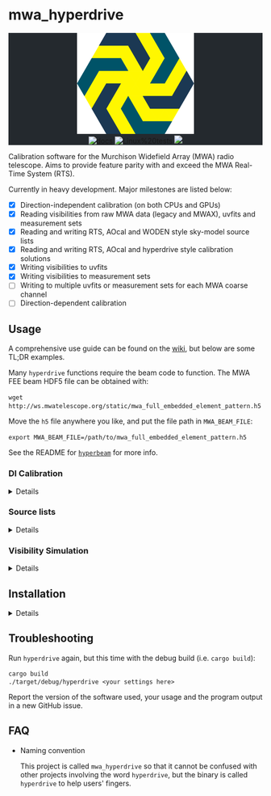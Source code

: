 # mwa_hyperdrive

<div class="bg-gray-dark" align="center" style="background-color:#24292e">
<img src="doc/hyperdrive.png" height="200px" alt="hyperdrive logo">
<br/>
<a href="https://docs.rs/crate/mwa_hyperdrive"><img src="https://docs.rs/mwa_hyperdrive/badge.svg" alt="docs"></a>
<img src="https://github.com/MWATelescope/mwa_hyperdrive/workflows/Tests/badge.svg" alt="Linux%20tests">
<a href="https://codecov.io/gh/MWATelescope/mwa_hyperdrive">
  <img src="https://codecov.io/gh/MWATelescope/mwa_hyperdrive/branch/main/graph/badge.svg?token=FSRY8T0G0R"/>
</a>
</div>

Calibration software for the Murchison Widefield Array (MWA) radio telescope.
Aims to provide feature parity with and exceed the MWA Real-Time System (RTS).

Currently in heavy development. Major milestones are listed below:

- [x] Direction-independent calibration (on both CPUs and GPUs)
- [x] Reading visibilities from raw MWA data (legacy and MWAX), uvfits and
      measurement sets
- [x] Reading and writing RTS, AOcal and WODEN style sky-model source lists
- [x] Reading and writing RTS, AOcal and hyperdrive style calibration
      solutions
- [x] Writing visibilities to uvfits
- [x] Writing visibilities to measurement sets
- [ ] Writing to multiple uvfits or measurement sets for each MWA coarse channel
- [ ] Direction-dependent calibration

## Usage

A comprehensive use guide can be found on the [wiki](https://github.com/MWATelescope/mwa_hyperdrive/wiki), but below are some TL;DR examples.

Many `hyperdrive` functions require the beam code to function. The MWA
FEE beam HDF5 file can be obtained with:

`wget http://ws.mwatelescope.org/static/mwa_full_embedded_element_pattern.h5`

Move the `h5` file anywhere you like, and put the file path in `MWA_BEAM_FILE`:

`export MWA_BEAM_FILE=/path/to/mwa_full_embedded_element_pattern.h5`

See the README for [`hyperbeam`](https://github.com/MWATelescope/mwa_hyperbeam)
for more info.

### DI Calibration

<details>
By default, only calibration solutions are written out (to a default filename):

    # -d is short for --data

    # Raw MWA data (MWAX or legacy)
    hyperdrive di-calibrate -d *ch???*.fits *gpubox*.fits *.metafits -s srclist.yaml

    # Measurement sets
    hyperdrive di-calibrate -d *.ms *.metafits -s srclist.yaml

    # uvfits
    hyperdrive di-calibrate -d *.uvfits *.metafits -s srclist.yaml

The output solutions file can be customised, and even multiple files of
different types written:

    # Using an alias to help keep the examples clear
    alias HYP_CAL="hyperdrive di-calibrate -d *.ms *.metafits -s srclist.yaml"
    # -o is short for --outputs
    HYP_CAL -o hyp_sol.bin hyp_sol.fits

The output could also be calibrated visibilities (this does not mean the
solutions can't be written out too):

    HYP_CAL -o hyp_cal.uvfits hyp_sol.bin

Output calibrated visibilities can be averaged in multiples:

    HYP_CAL -o hyp_cal.uvfits \
            --output-vis-time-average 4
            --output-vis-freq-average 2

or to a target resolution:

    HYP_CAL -o hyp_cal.uvfits \
            --output-vis-time-average 8s
            --output-vis-freq-average 80kHz

</details>

### Source lists

<details>
A number of sky-model source list utilities are available. At the time of
writing, the following subcommands are available (output edited for clarity):

    $ hyperdrive
    hyperdrive 0.2.0-alpha9
    ...

    SUBCOMMANDS:
        ...
        srclist-by-beam      Reduce a sky-model source list to the top N brightest sources, given pointing information
        srclist-convert      Convert a sky-model source list from one format to another
        srclist-shift        Shift the sources in a source list. Useful to correct for the ionosphere. The shifts must
                             be detailed in a .json file, with source names as keys associated with an "ra" and "dec"
                             in degrees. Only the sources specified in the .json are written to the output source list
        srclist-verify       Verify that sky-model source lists can be read by hyperdrive
        ...

Each of these subcommands have their own associated help, e.g.

    hyperdrive srclist-by-beam --help

Perhaps the most common operation is `srclist-by-beam`. This routine effectively
reduces an existing source list to the top `n` brightest sources given a
pointing and target frequencies (determined by a metafits file):

    hyperdrive srclist-by-beam \
               srclist_pumav3_EoR0aegean_fixedEoR1pietro+ForA_phase1+2.txt \
               -m *.metafits \
               -n 1000 \
               srclist_1000.yaml

</details>

### Visibility Simulation

<details>

`hyperdrive` can generate visibilities from a sky-model source list (output
visibilities are saved to a default filename):

    hyperdrive simulate-vis \
               -s srclist.yaml \
               -m *.metafits

Many options are available, but perhaps some of the more interesting ones are
being able to filter specific kinds of sky-model sources (`--filter-gaussians`
also available):

    hyperdrive simulate-vis \
               -s srclist.yaml \
               -m *.metafits \
               --filter-points \
               --filter-shapelets \
               -o model_gaussians.uvfits

</details>

## Installation

<details>

### Prerequisites

<details>

- An NVIDIA GPU with compute capability >=2. See this
  [list](https://developer.nvidia.com/cuda-gpus) to determine what compute
  capability a GPU has.

- A Rust compiler with a version >= 1.58.0

  `https://www.rust-lang.org/tools/install`

- [cfitsio](https://heasarc.gsfc.nasa.gov/docs/software/fitsio/)

  - Can compile statically; use the `cfitsio-static` or `all-static` features.
  - Ubuntu: `libcfitsio-dev`
  - Arch: `cfitsio`
  - Library and include dirs can be specified manually with `CFITSIO_LIB` and
    `CFITSIO_INC`
    - If not specified, `pkg-config` is used to find the library.

- [ERFA](https://github.com/liberfa/erfa)

  - Can compile statically; use the `erfa-static` or `all-static` features.
    - Requires a C compiler and `autoconf`.
  - Ubuntu: `liberfa-dev`
  - Arch: AUR package `erfa`
  - The library dir can be specified manually with `ERFA_LIB`
    - If not specified, `pkg-config` is used to find the library.

- [hdf5](https://www.hdfgroup.org/hdf5)
  - Can compile statically; use the `hdf5-static` or `all-static` features.
    - Requires `CMake` version 3.10 or higher.
  - Ubuntu: `libhdf5-dev`
  - Arch: `hdf5`
  - The library dir can be specified manually with `HDF5_DIR`
    - If not specified, `pkg-config` is used to find the library.

#### Optional dependencies

- [CUDA](https://developer.nvidia.com/cuda-zone)

  - Only needed if either the `cuda` or `cuda-single` feature is enabled
  - Can link statically; use the `cuda-static` or `all-static` features.
  - Arch: `cuda`
  - The library dir can be specified manually with `CUDA_LIB`
    - If not specified, `/usr/local/cuda` and `/opt/cuda` are searched.

- Calibration solutions plotting
  - Only needed if the `plotting` feature is enabled (which it is by default)
  - Arch: `pkg-config` `make` `cmake` `freetype2`
  - Ubuntu: `libfreetype-dev` `libexpat1-dev`

System libraries can also be linked statically. Use e.g. `ERFA_STATIC=1`. To
link all libraries statically, use `PKG_CONFIG_ALL_STATIC=1`.

</details>

### Hyperdrive-specific instructions

- Specify your GPU's compute capability

  Export the `HYPERDRIVE_CUDA_COMPUTE` environment variable with your
  compute-capability number, e.g.

  `export HYPERDRIVE_CUDA_COMPUTE=75`

- Compile the source

  `cargo install --path . --locked`

  To enable CUDA functionality, add `--features=cuda` or
  `--features=cuda-single` to the above command. If you're using a desktop
  NVIDIA GPU, you probably want the `cuda-single` feature.

  You may need to specify additional compiler options, depending on your
  setup. For example, CUDA can only use certain versions of GCC, so the
  following might be needed before running `cargo install`:

  `export CXX=/usr/bin/g++-5`

  It's also possible to specify environment variables temporarily:

  `CXX=/usr/bin/g++-5 HYPERDRIVE_CUDA_COMPUTE=75 cargo install --path . --locked`

- Run the compiled binary (you may need to include it in your `PATH`; see the
  output of `cargo install`)

  `hyperdrive -h`

  A number of subcommands should present themselves, and the help text for
  each subcommand should clarify usage.

  On the same system, the `hyperdrive` binary can be copied and used
  anywhere you like!

</details>

## Troubleshooting

Run `hyperdrive` again, but this time with the debug build (i.e. `cargo build`):

    cargo build
    ./target/debug/hyperdrive <your settings here>

Report the version of the software used, your usage and the program output in a
new GitHub issue.

## FAQ

- Naming convention

  This project is called `mwa_hyperdrive` so that it cannot be confused with
  other projects involving the word `hyperdrive`, but the binary is called
  `hyperdrive` to help users' fingers.
